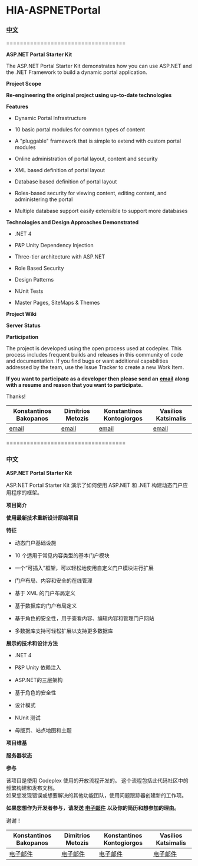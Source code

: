 # HIA-ASPNETPortal

### [中文](#中文)
===================================

**ASP.NET Portal Starter Kit**

The ASP.NET Portal Starter Kit demonstrates how you can use ASP.NET and the .NET
Framework to build a dynamic portal application.

**Project Scope**

**Re-engineering the original project using up-to-date technologies**

**Features**

-   Dynamic Portal Infrastructure

-   10 basic portal modules for common types of content

-   A "pluggable" framework that is simple to extend with custom portal modules

-   Online administration of portal layout, content and security

-   XML based definition of portal layout

-   Database based definition of portal layout

-   Roles-based security for viewing content, editing content, and administering
    the portal

-   Multiple database support easily extensible to support more databases

**Technologies and Design Approaches Demonstrated**

-   .NET 4

-   P&P Unity Dependency Injection

-   Three-tier architecture with ASP.NET

-   Role Based Security

-   Design Patterns

-   NUnit Tests

-   Master Pages, SiteMaps & Themes

**Project Wiki**


**Server Status**



**Participation**

The project is developed using the open process used at codeplex. This process
includes frequent builds and releases in this community of code and
documentation. If you find bugs or want additional capabilities addressed by the
team, use the Issue Tracker to create a new Work Item.

**If you want to participate as a developer then please send an**
[**email**](mailto:cbakopanos@gmail.com) **along with a resume and reason that
you want to participate.**  

Thanks!

| Konstantinos Bakopanos              | Dimitrios Metozis                  | Konstantinos Kontogiorgos                   | Vasilios Katsimalis                  |
|-------------------------------------|------------------------------------|---------------------------------------------|--------------------------------------|
| [email](mailto:cbakopanos@gmail.gr) | [email](mailto:dmetozis@gmail.com) | [email](mailto:kostaskontogiorgos@yahoo.gr) | [email](mailto:cdevfusion@gmail.com) |

===================================

### 中文

**ASP.NET Portal Starter Kit**

ASP.NET Portal Starter Kit 演示了如何使用 ASP.NET 和 .NET 构建动态门户应用程序的框架。

**项目简介**

**使用最新技术重新设计原始项目**

**特征**

- 动态门户基础设施

- 10 个适用于常见内容类型的基本门户模块

- 一个“可插入”框架，可以轻松地使用自定义门户模块进行扩展

- 门户布局、内容和安全的在线管理

- 基于 XML 的门户布局定义

- 基于数据库的门户布局定义

- 基于角色的安全性，用于查看内容、编辑内容和管理门户网站

- 多数据库支持可轻松扩展以支持更多数据库

**展示的技术和设计方法**

- .NET 4

- P&P Unity 依赖注入

- ASP.NET的三层架构

- 基于角色的安全性

- 设计模式

- NUnit 测试

- 母版页、站点地图和主题

**项目维基**


**服务器状态**



**参与**

该项目是使用 Codeplex 使用的开放流程开发的。 这个流程包括此代码社区中的频繁构建和发布文档。<br>
如果您发现错误或想要解决的其他功能团队，使用问题跟踪器创建新的工作项。

**如果您想作为开发者参与，请发送**
[**电子邮件**](mailto:cbakopanos@gmail.com) **以及你的简历和想参加的理由。**

谢谢！

| Konstantinos Bakopanos              | Dimitrios Metozis                  | Konstantinos Kontogiorgos                   | Vasilios Katsimalis                  |
|-------------------------------------|------------------------------------|---------------------------------------------|--------------------------------------|
| [电子邮件](mailto:cbakopanos@gmail.gr) | [电子邮件](mailto:dmetozis@gmail.com) | [电子邮件](mailto:kostaskontogiorgos@yahoo.gr) | [电子邮件](mailto:cdevfusion@gmail.com) |